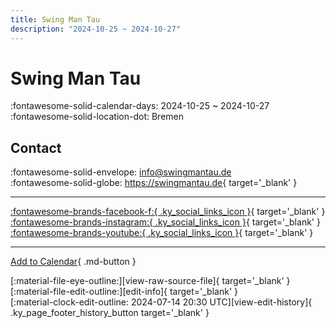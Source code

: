 ```yaml
---
title: Swing Man Tau
description: "2024-10-25 ~ 2024-10-27"
---
```


# Swing Man Tau 

:fontawesome-solid-calendar-days: 2024-10-25 ~ 2024-10-27  
:fontawesome-solid-location-dot: Bremen  

## Contact

:fontawesome-solid-envelope: <info@swingmantau.de>  
:fontawesome-solid-globe: <https://swingmantau.de>{ target='_blank' }  

---

 [:fontawesome-brands-facebook-f:{ .ky_social_links_icon }](https://www.facebook.com/swingmantau){ target='_blank' } [:fontawesome-brands-instagram:{ .ky_social_links_icon }](https://instagram.com/swingmantau.e.v){ target='_blank' } [:fontawesome-brands-youtube:{ .ky_social_links_icon }](https://youtube.com/@swingmantaufestival){ target='_blank' }

---

[Add to Calendar](https://swing.news/ics/en/2024/de/swing-man-tau-2024.ics){ .md-button }

<div class="ky_page_footer" markdown>
<div class="ky_page_footer_trailing" markdown="span">
[:material-file-eye-outline:][view-raw-source-file]{ target='_blank' }
[:material-file-edit-outline:][edit-info]{ target='_blank' }
</div>
<div class="ky_page_footer_leading" markdown="span">
[:material-clock-edit-outline: 2024-07-14 20:30 UTC][view-edit-history]{ .ky_page_footer_history_button target='_blank' }
</div>
</div>

[view-raw-source-file]: https://github.com/swingdance/events/blob/main/2024/de/swing-man-tau-2024.json "View Raw Source File"
[edit-info]: https://github.com/swingdance/events/issues/new?assignees=&labels=update+event&projects=&template=03-update_entity.yml&title=%5B2024%2Fde%5D%20Swing%20Man%20Tau&region=de&year=2024&id=swing-man-tau-2024&name=Swing%20Man%20Tau&org_id= "Edit Info"

[view-edit-history]: https://github.com/swingdance/events/commits/main/2024/de/swing-man-tau-2024.json "View Edit History"
